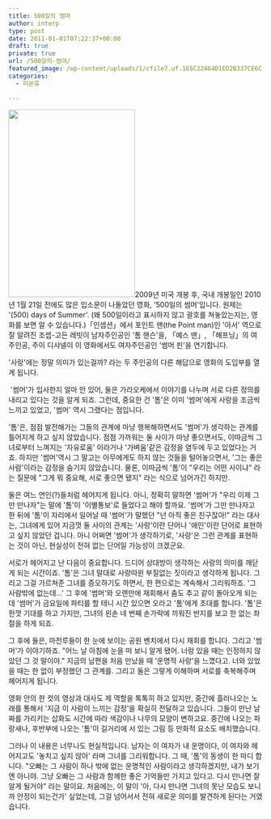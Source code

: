 ```yaml
---
title: 500일의 썸머
author: interp
type: post
date: 2011-01-01T07:22:37+00:00
draft: true
private: true
url: /500일의-썸머/
featured_image: /wp-content/uploads/1/cfile7.uf.165C22464D1ED2B337CE6C.jpg
categories:
  - 미분류

---
```


  <img src="http://interp.iwinv.net/wp-content/uploads/1/cfile7.uf.165C22464D1ED2B337CE6C.jpg" class="alignleft" width="250" height="371" alt="" filename="cfile7.uf.165C22464D1ED2B337CE6C.jpg" filemime="" />2009년 미국 개봉 후, 국내 개봉일인 2010년 1월 21일 전에도 많은 입소문이 나돌았던 영화, '500일의 썸머'입니다. 원제는 '(500) days of Summer'. (왜 500일이라고 표시하지 않고 괄호를 쳐놓았는지는, 영화를 보면 알 수 있습니다.)「인셉션」에서 포인트 맨(the Point man)인 '아서' 역으로 잘 알려진 조셉-고든 레빗이 남자주인공인 '톰 핸슨'을, 「예스 맨」, 「해프닝」의 여주인공, 주이 디샤넬이 이 영화에서도 여자주인공인 '썸머 핀'을 연기합니다.</p> 
  
  <p>
    '사랑'에는 정말 의미가 있는걸까? 라는 두 주인공의 다른 해답으로 영화의 도입부를 열게 됩니다.
  </p>
  
  <p>
    &nbsp;'썸머'가 입사한지 얼마 안 있어, 둘은 가라오케에서 이야기를 나누며 서로 다른 정의를 내리고 있다는 것을 알게 되죠. 그런데, 중요한 건 '톰'은 이미 '썸머'에게 사랑을 조금씩 느끼고 있었고, '썸머' 역시 그랬다는 점입니다.
  </p>
  
  <p>
    '톰'은, 점점 발전해가는 그들의 관계에 마냥 행복해하면서도 '썸머'가 생각하는 관계를 틀어지게 하고 싶지 않았습니다. 점점 가까워는 둘 사이가 마냥 좋으면서도, 이따금씩 그녀로부터 느껴지는 '자유로움' 이라거나 '가벼움'같은 감정을 염두에 두고 있었다는 거죠. 하지만 '썸머'역시 그 말고는 아무에게도 하지 않는 것들을 털어놓으면서, '그는 좋은 사람'이라는 감정을 숨기지 않았습니다. 물론, 이따금씩 '톰'이 "우리는 어떤 사이냐" 라는 질문에 "그게 뭐 중요해, 서로 좋으면 됐지" 라는 식으로 넘어가긴 하지만.
  </p>
  
  <p>
    둘은 여느 연인(?)들처럼 헤어지게 됩니다. 아니, 정확히 말하면 '썸머'가 "우리 이제 그만 만나자"는 말에 '톰'이 '이별통보'로 들었다고 해야 할까요. '썸머'가 그만 만나자고 한 뒤에 '톰'이 자리에서 일어날 때 '썸머'가 말했던 "넌 아직 좋은 친구잖아!" 라는 대사는, 그녀에게 있어 지금껏 둘 사이의 관계는 '사랑'이란 단어나 '애인'이란 단어로 표현하고 싶지 않았던 겁니다. 아니 어쩌면 '썸머'가 생각하기로, '사랑'은 그런 관계를 표현하는 것이 아닌, 현실성이 전혀 없는 단어일 가능성이 크겠군요.
  </p>
  
  <p>
    서로가 헤어지고 난 다음이 중요합니다. 드디어 상대방이 생각하는 사랑의 의미를 깨닫게 되는 시간이죠. '톰'은 그녀 말대로 사랑따윈 부질없는 짓이라고 생각하게 됩니다. 그리고 그걸 가르쳐준 그녀를 증오하기도 하면서, 한 편으로는 계속해서 그리워하죠. '그 사람밖에 없는데&#8230;' 그 후에 '썸머'와 오랜만에 재회해서 춤도 추고 같이 돌아오게 되는데 '썸머'가 금요일에 파티를 할 테니 시간 있으면 오라고 '톰'에게 초대를 합니다. '톰'은 한껏 기대를 하고 가지만, 그녀의 왼손 네 번째 손가락에 끼워진 반지를 보고 한 없는 좌절을 하게 되죠.
  </p>
  
  <p>
    그 후에 둘은, 마천루들이 한 눈에 보이는 공원 벤치에서 다시 재회를 합니다. 그리고 '썸머'가 이야기하죠. "어느 날 아침에 눈을 떠 보니 알게 됐어. 너랑 있을 때는 인정하지 않았던 그 것 말이야." 지금의 남편을 처음 만났을 때 '운명적 사랑'을 느꼈다고. 너와 있었을 때는 한 없이 부정했던 그 관계를. 그리고 둘은 그렇게 이해하며 서로를 축복해주며 헤어지게 됩니다.
  </p>
  
  <p>
    영화 안의 한 컷의 영상과 대사도 제 역할을 톡톡히 하고 있지만, 중간에 흘러나오는 노래를 통해서 '지금 이 사람이 느끼는 감정'을 확실히 전달하고 있습니다. 그들이 만난 날짜를 가리키는 삽화도 시간에 따라 색감이나 나무의 모양이 변하고요. 중간에 나오는 파랑새나, 후반부에 나오는 '톰'이 길거리에 서 있는 그림 등 만화적 요소도 배치했습니다.
  </p>
  
  <p>
    그러나 이 내용은 너무나도 현실적입니다. 남자는 이 여자가 내 운명이다, 이 여자와 헤어지고도 '놓치고 싶지 않아' 라며 그녀를 그리워합니다. 그 때, '톰'의 동생이 한 마디 합니다. "오빠는 그 사람이 하나 밖에 없는 운명적인 사람이라고 생각하겠지만, 내가 보기엔 아니야. 그냥 오빠는 그 사람과 함께한 좋은 기억들만 가지고 있다고. 다시 만나면 잘 알게 될거야" 라는 말이요. 처음에는, 이 말이 '아, 다시 만나면 그녀의 못난 모습도 보니까 안정이 되는건가' 싶었는데, 그걸 넘어서서 전혀 새로운 의미를 발견하게 된다는 거였습니다.
  </p>
